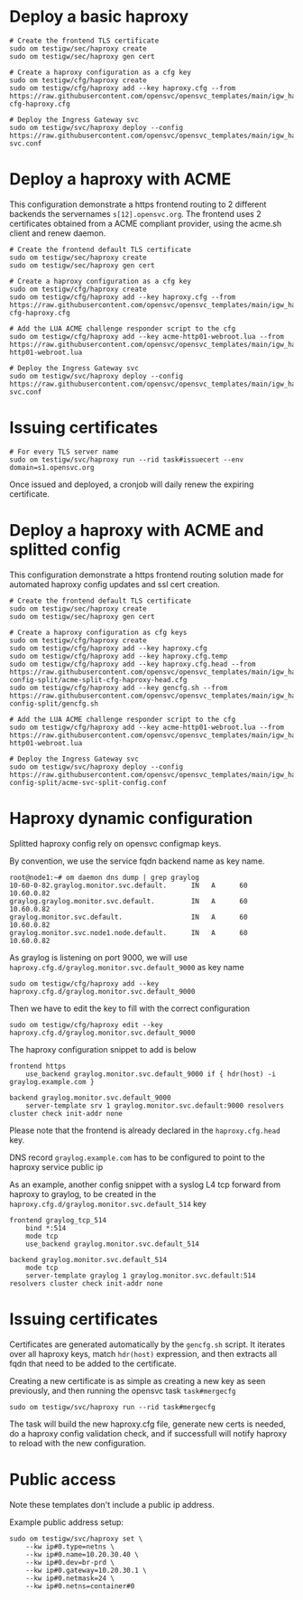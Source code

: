 # Deploy a basic haproxy

    # Create the frontend TLS certificate
    sudo om testigw/sec/haproxy create
    sudo om testigw/sec/haproxy gen cert

    # Create a haproxy configuration as a cfg key
    sudo om testigw/cfg/haproxy create
    sudo om testigw/cfg/haproxy add --key haproxy.cfg --from https://raw.githubusercontent.com/opensvc/opensvc_templates/main/igw_haproxy/basic/basic-cfg-haproxy.cfg

    # Deploy the Ingress Gateway svc
    sudo om testigw/svc/haproxy deploy --config https://raw.githubusercontent.com/opensvc/opensvc_templates/main/igw_haproxy/basic/basic-svc.conf

# Deploy a haproxy with ACME

This configuration demonstrate a https frontend routing to 2 different backends the servernames `s[12].opensvc.org`.
The frontend uses 2 certificates obtained from a ACME compliant provider, using the acme.sh client and renew daemon.

    # Create the frontend default TLS certificate
    sudo om testigw/sec/haproxy create
    sudo om testigw/sec/haproxy gen cert

    # Create a haproxy configuration as a cfg key
    sudo om testigw/cfg/haproxy create
    sudo om testigw/cfg/haproxy add --key haproxy.cfg --from https://raw.githubusercontent.com/opensvc/opensvc_templates/main/igw_haproxy/acme/acme-cfg-haproxy.cfg

    # Add the LUA ACME challenge responder script to the cfg
    sudo om testigw/cfg/haproxy add --key acme-http01-webroot.lua --from https://raw.githubusercontent.com/opensvc/opensvc_templates/main/igw_haproxy/common/acme-http01-webroot.lua

    # Deploy the Ingress Gateway svc
    sudo om testigw/svc/haproxy deploy --config https://raw.githubusercontent.com/opensvc/opensvc_templates/main/igw_haproxy/acme/acme-svc.conf

# Issuing certificates

    # For every TLS server name
    sudo om testigw/svc/haproxy run --rid task#issuecert --env domain=s1.opensvc.org

Once issued and deployed, a cronjob will daily renew the expiring certificate.

# Deploy a haproxy with ACME and splitted config

This configuration demonstrate a https frontend routing solution made for automated haproxy config updates and ssl cert creation.

    # Create the frontend default TLS certificate
    sudo om testigw/sec/haproxy create
    sudo om testigw/sec/haproxy gen cert

    # Create a haproxy configuration as cfg keys
    sudo om testigw/cfg/haproxy create
    sudo om testigw/cfg/haproxy add --key haproxy.cfg
    sudo om testigw/cfg/haproxy add --key haproxy.cfg.temp
    sudo om testigw/cfg/haproxy add --key haproxy.cfg.head --from https://raw.githubusercontent.com/opensvc/opensvc_templates/main/igw_haproxy/acme-config-split/acme-split-cfg-haproxy-head.cfg
    sudo om testigw/cfg/haproxy add --key gencfg.sh --from https://raw.githubusercontent.com/opensvc/opensvc_templates/main/igw_haproxy/acme-config-split/gencfg.sh

    # Add the LUA ACME challenge responder script to the cfg
    sudo om testigw/cfg/haproxy add --key acme-http01-webroot.lua --from https://raw.githubusercontent.com/opensvc/opensvc_templates/main/igw_haproxy/common/acme-http01-webroot.lua

    # Deploy the Ingress Gateway svc
    sudo om testigw/svc/haproxy deploy --config https://raw.githubusercontent.com/opensvc/opensvc_templates/main/igw_haproxy/acme-config-split/acme-svc-split-config.conf

# Haproxy dynamic configuration

Splitted haproxy config rely on opensvc configmap keys.

By convention, we use the service fqdn backend name as key name.

    root@node1:~# om daemon dns dump | grep graylog
    10-60-0-82.graylog.monitor.svc.default.      IN   A      60  10.60.0.82
    graylog.graylog.monitor.svc.default.         IN   A      60  10.60.0.82
    graylog.monitor.svc.default.                 IN   A      60  10.60.0.82
    graylog.monitor.svc.node1.node.default.      IN   A      60  10.60.0.82

As graylog is listening on port 9000, we will use `haproxy.cfg.d/graylog.monitor.svc.default_9000` as key name

    sudo om testigw/cfg/haproxy add --key haproxy.cfg.d/graylog.monitor.svc.default_9000

Then we have to edit the key to fill with the correct configuration

    sudo om testigw/cfg/haproxy edit --key haproxy.cfg.d/graylog.monitor.svc.default_9000

The haproxy configuration snippet to add is below

    frontend https
        use_backend graylog.monitor.svc.default_9000 if { hdr(host) -i graylog.example.com }

    backend graylog.monitor.svc.default_9000
        server-template srv 1 graylog.monitor.svc.default:9000 resolvers cluster check init-addr none

Please note that the frontend is already declared in the `haproxy.cfg.head` key.

DNS record `graylog.example.com` has to be configured to point to the haproxy service public ip 

As an example, another config snippet with a syslog L4 tcp forward from haproxy to graylog, to be created in the `haproxy.cfg.d/graylog.monitor.svc.default_514` key

    frontend graylog_tcp_514
        bind *:514
        mode tcp
        use_backend graylog.monitor.svc.default_514

    backend graylog.monitor.svc.default_514
        mode tcp
        server-template graylog 1 graylog.monitor.svc.default:514 resolvers cluster check init-addr none


# Issuing certificates

Certificates are generated automatically by the `gencfg.sh` script. It iterates over all haproxy keys, match `hdr(host)` expression, and then extracts all fqdn that need to be added to the certificate.

Creating a new certificate is as simple as creating a new key as seen previously, and then running the opensvc task `task#mergecfg`

    sudo om testigw/svc/haproxy run --rid task#mergecfg

The task will build the new haproxy.cfg file, generate new certs is needed, do a haproxy config validation check, and if successfull will notify haproxy to reload with the new configuration.

# Public access

Note these templates don't include a public ip address.

Example public address setup:

    sudo om testigw/svc/haproxy set \
        --kw ip#0.type=netns \
        --kw ip#0.name=10.20.30.40 \
        --kw ip#0.dev=br-prd \
        --kw ip#0.gateway=10.20.30.1 \
        --kw ip#0.netmask=24 \
        --kw ip#0.netns=container#0
